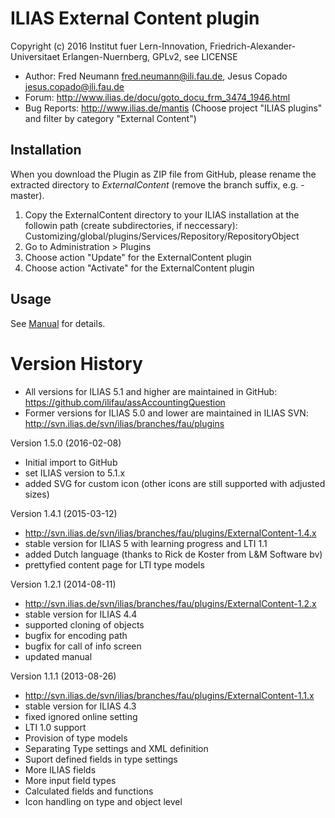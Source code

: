 ILIAS External Content plugin
=============================

Copyright (c) 2016 Institut fuer Lern-Innovation, Friedrich-Alexander-Universitaet Erlangen-Nuernberg, GPLv2, see LICENSE

- Author:   Fred Neumann <fred.neumann@ili.fau.de>, Jesus Copado <jesus.copado@ili.fau.de>
- Forum: http://www.ilias.de/docu/goto_docu_frm_3474_1946.html
- Bug Reports: http://www.ilias.de/mantis (Choose project "ILIAS plugins" and filter by category "External Content")


Installation
------------

When you download the Plugin as ZIP file from GitHub, please rename the extracted directory to *ExternalContent*
(remove the branch suffix, e.g. -master).

1. Copy the ExternalContent directory to your ILIAS installation at the followin path
(create subdirectories, if neccessary): Customizing/global/plugins/Services/Repository/RepositoryObject
2. Go to Administration > Plugins
3. Choose action  "Update" for the ExternalContent plugin
4. Choose action  "Activate" for the ExternalContent plugin

Usage
-----

See [Manual](docs/Manual.pdf) for details.

Version History
===============

* All versions for ILIAS 5.1 and higher are maintained in GitHub: https://github.com/ilifau/assAccountingQuestion
* Former versions for ILIAS 5.0 and lower are maintained in ILIAS SVN: http://svn.ilias.de/svn/ilias/branches/fau/plugins

Version 1.5.0 (2016-02-08)
* Initial import to GitHub
* set ILIAS version to 5.1.x
* added SVG for custom icon (other icons are still supported with adjusted sizes)

Version 1.4.1 (2015-03-12)
* http://svn.ilias.de/svn/ilias/branches/fau/plugins/ExternalContent-1.4.x
* stable version for ILIAS 5 with learning progress and LTI 1.1
* added Dutch language (thanks to Rick de Koster from L&M Software bv)
* prettyfied content page for LTI type models

Version 1.2.1 (2014-08-11)
* http://svn.ilias.de/svn/ilias/branches/fau/plugins/ExternalContent-1.2.x
* stable version for ILIAS 4.4
* supported cloning of objects
* bugfix for encoding path
* bugfix for call of info screen
* updated manual

Version 1.1.1 (2013-08-26)
* http://svn.ilias.de/svn/ilias/branches/fau/plugins/ExternalContent-1.1.x
* stable version for ILIAS 4.3
* fixed ignored online setting
* LTI 1.0 support
* Provision of type models
* Separating Type settings and XML definition
* Suport defined fields in type settings
* More ILIAS fields
* More input field types
* Calculated fields and functions
* Icon handling on type and object level
